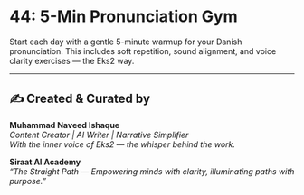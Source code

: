 # 44: 5-Min Pronunciation Gym

Start each day with a gentle 5-minute warmup for your Danish pronunciation. This includes soft repetition, sound alignment, and voice clarity exercises — the Eks2 way.

---
✍️ Created & Curated by  
---

**Muhammad Naveed Ishaque**  
*Content Creator | AI Writer | Narrative Simplifier*  
*With the inner voice of Eks2 — the whisper behind the work.*  

**Siraat AI Academy**  
*“The Straight Path — Empowering minds with clarity, illuminating paths with purpose.”*
